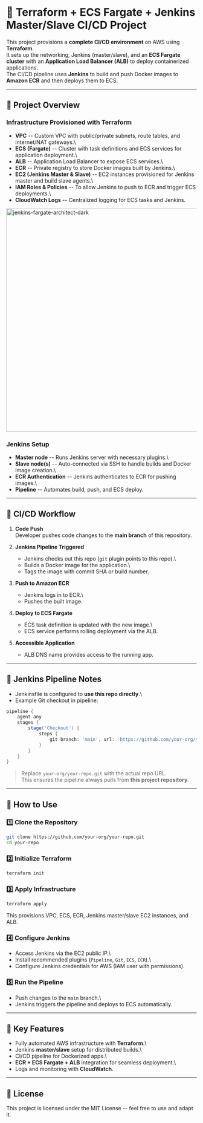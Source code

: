 # 🚀 Terraform + ECS Fargate + Jenkins Master/Slave CI/CD Project

This project provisions a **complete CI/CD environment** on AWS using
**Terraform**.\
It sets up the networking, Jenkins (master/slave), and an **ECS Fargate
cluster** with an **Application Load Balancer (ALB)** to deploy
containerized applications.\
The CI/CD pipeline uses **Jenkins** to build and push Docker images to
**Amazon ECR** and then deploys them to ECS.

------------------------------------------------------------------------

## 📂 Project Overview

### Infrastructure Provisioned with Terraform

-   **VPC** -- Custom VPC with public/private subnets, route tables, and
    internet/NAT gateways.\
-   **ECS (Fargate)** -- Cluster with task definitions and ECS services
    for application deployment.\
-   **ALB** -- Application Load Balancer to expose ECS services.\
-   **ECR** -- Private registry to store Docker images built by
    Jenkins.\
-   **EC2 (Jenkins Master & Slave)** -- EC2 instances provisioned for
    Jenkins master and build slave agents.\
-   **IAM Roles & Policies** -- To allow Jenkins to push to ECR and
    trigger ECS deployments.\
-   **CloudWatch Logs** -- Centralized logging for ECS tasks and
    Jenkins.

<img width="1014" height="591" alt="jenkins-fargate-architect-dark" src="https://github.com/user-attachments/assets/fda1b71c-f12a-40d7-883a-ad89649c3769" />


### Jenkins Setup

-   **Master node** -- Runs Jenkins server with necessary plugins.\
-   **Slave node(s)** -- Auto-connected via SSH to handle builds and
    Docker image creation.\
-   **ECR Authentication** -- Jenkins authenticates to ECR for pushing
    images.\
-   **Pipeline** -- Automates build, push, and ECS deploy.

------------------------------------------------------------------------

## 🔄 CI/CD Workflow

1.  **Code Push**\
    Developer pushes code changes to the **main branch** of this
    repository.

2.  **Jenkins Pipeline Triggered**

    -   Jenkins checks out this repo (`git` plugin points to this
        repo).\
    -   Builds a Docker image for the application.\
    -   Tags the image with commit SHA or build number.

3.  **Push to Amazon ECR**

    -   Jenkins logs in to ECR.\
    -   Pushes the built image.

4.  **Deploy to ECS Fargate**

    -   ECS task definition is updated with the new image.\
    -   ECS service performs rolling deployment via the ALB.

5.  **Accessible Application**

    -   ALB DNS name provides access to the running app.

------------------------------------------------------------------------

## 📌 Jenkins Pipeline Notes

-   Jenkinsfile is configured to **use this repo directly**.\
-   Example Git checkout in pipeline:

``` groovy
pipeline {
    agent any
    stages {
        stage('Checkout') {
            steps {
                git branch: 'main', url: 'https://github.com/your-org/your-repo.git'
            }
        }
    }
}
```

> Replace `your-org/your-repo.git` with the actual repo URL.\
> This ensures the pipeline always pulls from **this project
> repository**.

------------------------------------------------------------------------

## 📖 How to Use

### 1️⃣ Clone the Repository

``` bash
git clone https://github.com/your-org/your-repo.git
cd your-repo
```

### 2️⃣ Initialize Terraform

``` bash
terraform init
```

### 3️⃣ Apply Infrastructure

``` bash
terraform apply
```

This provisions VPC, ECS, ECR, Jenkins master/slave EC2 instances, and
ALB.

### 4️⃣ Configure Jenkins

-   Access Jenkins via the EC2 public IP.\
-   Install recommended plugins (`Pipeline`, `Git`, `ECS`, `ECR`).\
-   Configure Jenkins credentials for AWS (IAM user with permissions).

### 5️⃣ Run the Pipeline

-   Push changes to the `main` branch.\
-   Jenkins triggers the pipeline and deploys to ECS automatically.

------------------------------------------------------------------------

## 🎯 Key Features

-   Fully automated AWS infrastructure with **Terraform**.\
-   Jenkins **master/slave** setup for distributed builds.\
-   CI/CD pipeline for Dockerized apps.\
-   **ECR + ECS Fargate + ALB** integration for seamless deployment.\
-   Logs and monitoring with **CloudWatch**.

------------------------------------------------------------------------

## 📜 License

This project is licensed under the MIT License -- feel free to use and
adapt it.
